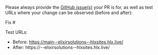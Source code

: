 Please always provide the [GitHub issue(s)](../issues) your PR is for, as well as test URLs where your change can be observed (before and after):

Fix #<gh-issue-id>

Test URLs:
- Before: https://main--elixirsolutions--hlxsites.hlx.live/
- After: https://<branch>--elixirsolutions--hlxsites.hlx.live/
